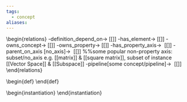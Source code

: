 ```yaml
---
tags:
  - concept
aliases:
---
```

\begin{relations}
	-definition_depend_on-> [[]]
	-has_element-> [[]]
	-owns_concept-> [[]]
	-owns_property-> [[]]
	-has_property_axis->  [[]]
	-parent_on_axis [no_axis]->  [[]] %%some popular non-property axis: subset/no_axis e.g. [[matrix]] & [[square matrix]], subset of instance [[Vector Space]] & [[Subspace]]
	-pipeline[some concept/pipeline]->  [[]]
\end{relations}

\begin{def}
\end{def}

\begin{instantiation}
\end{instantiation}


